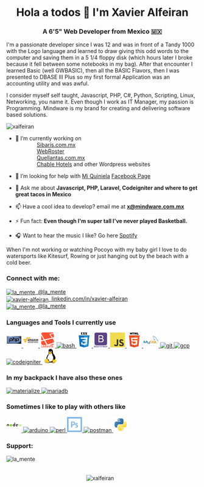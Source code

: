 <h1 align="center">Hola a todos 👋 I'm Xavier Alfeiran</h1>
<h3 align="center">A 6'5" Web Developer from Mexico 🇲🇽</h3>

I'm a passionate developer since I was 12 and was in front of a Tandy 1000 with the Logo language and learned to draw giving this odd words to the computer and saving them in a 5 1/4 floppy disk (which hours later I broke because it fell between some notebooks in my bag). After that encounter I learned Basic (well GWBASIC), then all the BASIC Flavors, then I was presented to DBASE III Plus so my first formal Application was an accounting utility and was awful.

I consider myself self taught, Javascript, PHP, C#, Python, Scripting, Linux, Networking, you name it. Even though I work as IT Manager, my passion is Programming. Mindware is my brand for creating and delivering software based solutions. 

<p align="left"> <img src="https://komarev.com/ghpvc/?username=xalfeiran&label=Profile%20views&color=0e75b6&style=flat" alt="xalfeiran" /> </p>

- 🔭 I’m currently working on <br/>
<span style="margin-left:4em;">[Sibaris.com.mx](https://sibaris.com.mx)</span><br/>
<span style="margin-left:4em;">[WebRoster](https://mindware.com.mx/webroster)</span><br/>
<span style="margin-left:4em;">[Quellantas.com.mx](https://quellantas.com.mx)</span><br/>
<span style="margin-left:4em;">[Chable Hotels](https://chablehotels.com) and other Wordpress websites</span>

- 🤝 I’m looking for help with [Mi Quiniela](https://ww2.miquiniela.com.mx/app3) [Facebook Page](facebook.com/miquiniela.com.mx)

- 💬 Ask me about **Javascript, PHP, Laravel, Codeigniter and where to get great tacos in Mexico**

- 📫 Have a cool idea to develop? email me at **x@mindware.com.mx**

- ⚡ Fun fact: **Even though I'm super tall I've never played Basketball.**

- 🎧 Want to hear the music I like? Go here [Spotify](https://open.spotify.com/playlist/37i9dQZF1Etp4iqiCWUoHd?si=cbe407fd67bf4614)

When I'm not working or watching Pocoyo with my baby girl I love to do watersports like Kitesurf, Rowing or just hanging out by the beach with a cold beer. 

<h3 align="left">Connect with me:</h3>
<p align="left">
<a href="https://twitter.com/la_mente" target="blank"><img align="center" src="https://raw.githubusercontent.com/rahuldkjain/github-profile-readme-generator/master/src/images/icons/Social/twitter.svg" alt="la_mente" width="20" />&nbsp; @la_mente</a><br/>
<a href="https://linkedin.com/in/xavier-alfeiran" target="blank"><img align="center" src="https://raw.githubusercontent.com/rahuldkjain/github-profile-readme-generator/master/src/images/icons/Social/linked-in-alt.svg" alt="xavier-alfeiran" width="20" />&nbsp; linkedin.com/in/xavier-alfeiran</a><br/>
<a href="https://instagram.com/la_mente" target="blank"><img align="center" src="https://raw.githubusercontent.com/rahuldkjain/github-profile-readme-generator/master/src/images/icons/Social/instagram.svg" alt="la_mente" width="20" />&nbsp; @la_mente</a><br/>
</p>

<h3 align="left">Languages and Tools I currently use</h3>
<p align="left">
<a href="https://www.php.net" target="_blank"> <img src="https://raw.githubusercontent.com/devicons/devicon/master/icons/php/php-original.svg" alt="php" width="40" height="40"/>
<a href="https://aws.amazon.com" target="_blank"> <img src="https://raw.githubusercontent.com/devicons/devicon/master/icons/amazonwebservices/amazonwebservices-original-wordmark.svg" alt="aws" width="40" height="40"/> </a>
<a href="https://laravel.com/" target="_blank"> <img src="https://raw.githubusercontent.com/devicons/devicon/master/icons/laravel/laravel-plain-wordmark.svg" alt="laravel" width="40" height="40"/> </a>
<a href="https://www.gnu.org/software/bash/" target="_blank"> <img src="https://www.vectorlogo.zone/logos/gnu_bash/gnu_bash-icon.svg" alt="bash" width="40" height="40"/> </a>
<a href="https://www.w3schools.com/css/" target="_blank"> <img src="https://raw.githubusercontent.com/devicons/devicon/master/icons/css3/css3-original-wordmark.svg" alt="css3" width="40" height="40"/> </a>
<a href="https://getbootstrap.com" target="_blank"> <img src="https://raw.githubusercontent.com/devicons/devicon/master/icons/bootstrap/bootstrap-plain-wordmark.svg" alt="bootstrap" width="40" height="40"/> </a>
<a href="https://developer.mozilla.org/en-US/docs/Web/JavaScript" target="_blank"> <img src="https://raw.githubusercontent.com/devicons/devicon/master/icons/javascript/javascript-original.svg" alt="javascript" width="40" height="40"/> </a>
<a href="https://www.w3.org/html/" target="_blank"> <img src="https://raw.githubusercontent.com/devicons/devicon/master/icons/html5/html5-original-wordmark.svg" alt="html5" width="40" height="40"/> </a>
<a href="https://www.mysql.com/" target="_blank"> <img src="https://raw.githubusercontent.com/devicons/devicon/master/icons/mysql/mysql-original-wordmark.svg" alt="mysql" width="40" height="40"/> </a>
<a href="https://git-scm.com/" target="_blank"> <img src="https://www.vectorlogo.zone/logos/git-scm/git-scm-icon.svg" alt="git" width="40" height="40"/> </a>
<a href="https://cloud.google.com" target="_blank"> <img src="https://www.vectorlogo.zone/logos/google_cloud/google_cloud-icon.svg" alt="gcp" width="40" height="40"/> </a>
<a href="https://codeigniter.com" target="_blank"> <img src="https://cdn.worldvectorlogo.com/logos/codeigniter.svg" alt="codeigniter" width="40" height="40"/> </a>
<a href="https://www.linux.org/" target="_blank"> <img src="https://raw.githubusercontent.com/devicons/devicon/master/icons/linux/linux-original.svg" alt="linux" width="40" height="40"/> </a></p>
<h3 align="left">In my backpack I have also these ones</h3>
<a href="https://materializecss.com/" target="_blank"> <img src="https://raw.githubusercontent.com/prplx/svg-logos/5585531d45d294869c4eaab4d7cf2e9c167710a9/svg/materialize.svg" alt="materialize" width="40" height="40"/> </a>
<a href="https://mariadb.org/" target="_blank"> <img src="https://www.vectorlogo.zone/logos/mariadb/mariadb-icon.svg" alt="mariadb" width="40" height="40"/> </a>
<h3 align="left">Sometimes I like to play with others like</h3>
<p align="left"> <a href="https://nodejs.org" target="_blank"> <img src="https://raw.githubusercontent.com/devicons/devicon/master/icons/nodejs/nodejs-original-wordmark.svg" alt="nodejs" width="40" height="40"/> </a> <a href="https://www.arduino.cc/" target="_blank"> <img src="https://cdn.worldvectorlogo.com/logos/arduino-1.svg" alt="arduino" width="40" height="40"/> </a> <a href="https://www.perl.org/" target="_blank"> <img src="https://api.iconify.design/logos-perl.svg" alt="perl" width="40" height="40"/> </a> <a href="https://www.photoshop.com/en" target="_blank"> <img src="https://raw.githubusercontent.com/devicons/devicon/master/icons/photoshop/photoshop-line.svg" alt="photoshop" width="40" height="40"/> </a>  </a> <a href="https://postman.com" target="_blank"> <img src="https://www.vectorlogo.zone/logos/getpostman/getpostman-icon.svg" alt="postman" width="40" height="40"/> </a> <a href="https://www.python.org" target="_blank"> <img src="https://raw.githubusercontent.com/devicons/devicon/master/icons/python/python-original.svg" alt="python" width="40" height="40"/> </a> </p>

<h3 align="left">Support:</h3>
<p><a href="https://www.buymeacoffee.com/xalfeiran"> <img align="left" src="https://cdn.buymeacoffee.com/buttons/v2/default-yellow.png" height="50" width="210" alt="la_mente" /></a></p><br><br>

<p><img align="center" src="https://github-readme-stats.vercel.app/api/top-langs?username=xalfeiran&show_icons=true&locale=en&layout=compact" alt="xalfeiran" /></p>
